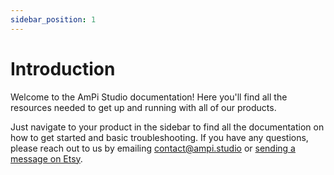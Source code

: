 ```yaml
---
sidebar_position: 1
---
```


# Introduction

Welcome to the AmPi Studio documentation! Here you'll find all the resources needed to get up and running with all of our products.

Just navigate to your product in the sidebar to find all the documentation on how to get started and basic troubleshooting. If you have any questions, please reach out to us by emailing contact@ampi.studio or [sending a message on Etsy](https://ampistudio.etsy.com).